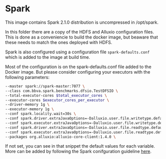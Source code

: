 # Spark

This image contains Spark 2.1.0 distribution is uncompressed in /opt/spark.

In this folder there are a copy of the HDFS and Alluxio configuration files. This is done as a conveniencie to build the docker image, but beaware that these needs to match the ones deployed with HDFS.

Spark is also configured using a configuration file ```spark-defaults.conf``` which is added to the image at build time.


Most of the configuration is on the spark-defaults.conf file added to the Docker image. But please consider configuring your executors with the following parameters:

```sh
--master spark://spark-master:7077 \
--class com.bbva.spark.benchmarks.dfsio.TestDFSIO \
--total-executor-cores $total_executor_cores \
--executor-cores $executor_cores_per_executor \
--driver-memory 1g \
--executor-memory 1g \
--conf spark.locality.wait=30s \
--conf spark.driver.extraJavaOptions=-Dalluxio.user.file.writetype.default=$write_type \
--conf spark.executor.extraJavaOptions=-Dalluxio.user.file.writetype.default=$write_type \
--conf spark.driver.extraJavaOptions=-Dalluxio.user.file.readtype.default=$read_type \
--conf spark.executor.extraJavaOptions=-Dalluxio.user.file.readtype.default=$read_type \
--packages org.alluxio:alluxio-core-client:1.4.0 \
```
If not set, you can see in that snippet the default values for each variable. More can be added by following the Spark conifguration guideline [here](https://spark.apache.org/docs/latest/configuration.html).

